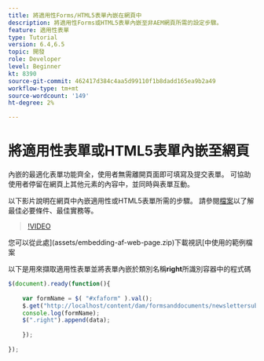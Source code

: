 ```yaml
---
title: 將適用性Forms/HTML5表單內嵌在網頁中
description: 將適用性Forms或HTML5表單內嵌至非AEM網頁所需的設定步驟。
feature: 適用性表單
type: Tutorial
version: 6.4,6.5
topic: 開發
role: Developer
level: Beginner
kt: 8390
source-git-commit: 462417d384c4aa5d99110f1b8dadd165ea9b2a49
workflow-type: tm+mt
source-wordcount: '149'
ht-degree: 2%

---
```



# 將適用性表單或HTML5表單內嵌至網頁

內嵌的最適化表單功能齊全，使用者無需離開頁面即可填寫及提交表單。 可協助使用者停留在網頁上其他元素的內容中，並同時與表單互動。

以下影片說明在網頁中內嵌適用性或HTML5表單所需的步驟。
請參閱[檔案](https://experienceleague.adobe.com/docs/experience-manager-64/forms/adaptive-forms-basic-authoring/embed-adaptive-form-external-web-page.html?lang=en)以了解最佳必要條件、最佳實務等。
>[!VIDEO](https://video.tv.adobe.com/v/335893?quality=9&learn=on)

您可以從此處](assets/embedding-af-web-page.zip)下載視訊[中使用的範例檔案

以下是用來擷取適用性表單並將表單內嵌於類別名稱&#x200B;**right**&#x200B;所識別容器中的程式碼

```javascript
$(document).ready(function(){
  
	var formName = $( "#xfaform" ).val();
    $.get("http://localhost/content/dam/formsanddocuments/newslettersubscription/jcr:content?wcmmode=disabled", function(data, status){
	console.log(formName);
	$(".right").append(data);
      
    });
  
});
```














